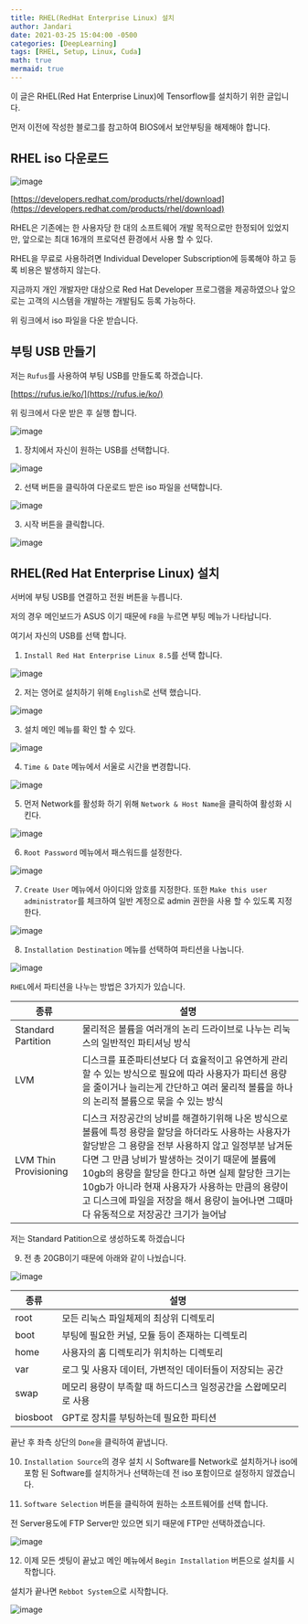 ```yaml
---
title: RHEL(RedHat Enterprise Linux) 설치
author: Jandari
date: 2021-03-25 15:04:00 -0500
categories: [DeepLearning]
tags: [RHEL, Setup, Linux, Cuda]
math: true
mermaid: true
---
```


이 글은 RHEL(Red Hat Enterprise Linux)에 Tensorflow를 설치하기 위한 글입니다.

먼저 이전에 작성한 블로그를 참고하여 BIOS에서 보안부팅을 해제해야 합니다.

## RHEL iso 다운로드

![image](/assets/img/post/DeepLearning/2022-03-25-RHEL_setup/1.png)

[https://developers.redhat.com/products/rhel/download](https://developers.redhat.com/products/rhel/download)

RHEL은 기존에는 한 사용자당 한 대의 소프트웨어 개발 목적으로만 한정되어 있었지만, 앞으로는 최대 16개의 프로덕션 환경에서 사용 할 수 있다.

RHEL을 무료로 사용하려면 Individual Developer Subscription에 등록해야 하고 등록 비용은 발생하지 않는다.

지금까지 개인 개발자만 대상으로 Red Hat Developer 프로그램을 제공하였으나 앞으로는 고객의 시스템을 개발하는 개발팀도 등록 가능하다.

위 링크에서 iso 파일을 다운 받습니다.

## 부팅 USB 만들기

저는 `Rufus`를 사용하여 부팅 USB를 만들도록 하겠습니다.

[https://rufus.ie/ko/](https://rufus.ie/ko/)

위 링크에서 다운 받은 후 실행 합니다.


![image](/assets/img/post/DeepLearning/2022-03-25-RHEL_setup/2.png)

1. 장치에서 자신이 원하는 USB를 선택합니다.


![image](/assets/img/post/DeepLearning/2022-03-25-RHEL_setup/3.png)

2. 선택 버튼을 클릭하여 다운로드 받은 iso 파일을 선택합니다.

![image](/assets/img/post/DeepLearning/2022-03-25-RHEL_setup/4.png)

3. 시작 버튼을 클릭합니다.

![image](/assets/img/post/DeepLearning/2022-03-25-RHEL_setup/5.png)

## RHEL(Red Hat Enterprise Linux) 설치

서버에 부팅 USB를 연결하고 전원 버튼을 누릅니다.

저의 경우 메인보드가 ASUS 이기 때문에 `F8`을 누르면 부팅 메뉴가 나타납니다.

여기서 자신의 USB를 선택 합니다.

1. `Install Red Hat Enterprise Linux 8.5`를 선택 합니다.

![image](/assets/img/post/DeepLearning/2022-03-25-RHEL_setup/6.png)

2. 저는 영어로 설치하기 위해 `English`로 선택 했습니다.

![image](/assets/img/post/DeepLearning/2022-03-25-RHEL_setup/7.png)

3. 설치 메인 메뉴를 확인 할 수 있다.

![image](/assets/img/post/DeepLearning/2022-03-25-RHEL_setup/8.png)

4. `Time & Date` 메뉴에서 서울로 시간을 변경합니다.

![image](/assets/img/post/DeepLearning/2022-03-25-RHEL_setup/9.png)

5. 먼저 Network를 활성화 하기 위해 `Network & Host Name`을 클릭하여 활성화 시킨다.

![image](/assets/img/post/DeepLearning/2022-03-25-RHEL_setup/10.png)

6. `Root Password` 메뉴에서 패스워드를 설정한다.

![image](/assets/img/post/DeepLearning/2022-03-25-RHEL_setup/11.png)

7. `Create User` 메뉴에서 아이디와 암호를 지정한다. 또한 `Make this user administrator`를 체크하여 일반 계정으로 admin 권한을 사용 할 수 있도록 지정한다.

![image](/assets/img/post/DeepLearning/2022-03-25-RHEL_setup/12.png)

8. `Installation Destination` 메뉴를 선택하여 파티션을 나눕니다.

![image](/assets/img/post/DeepLearning/2022-03-25-RHEL_setup/13.png)

`RHEL`에서 파티션을 나누는 방법은 3가지가 있습니다.

|종류|설명|
|-|-|
|Standard Partition|물리적은 볼륨을 여러개의 논리 드라이브로 나누는 리눅스의 일반적인 파티셔닝 방식|
|LVM|디스크를 표준파티션보다 더 효율적이고 유연하게 관리할 수 있는 방식으로 필요에 따라 사용자가 파티션 용량을 줄이거나 늘리는게 간단하고 여러 물리적 볼륨을 하나의 논리적 볼륨으로 묶을 수 있는 방식|
|LVM Thin Provisioning|디스크 저장공간의 낭비를 해결하기위해 나온 방식으로 볼륨에 특정 용량을 할당을 하더라도 사용하는 사용자가 할당받은 그 용량을 전부 사용하지 않고 일정부분 남겨둔다면 그 만큼 낭비가 발생하는 것이기 때문에 볼륨에 10gb의 용량을 할당을 한다고 하면 실제 할당한 크기는 10gb가 아니라 현재 사용자가 사용하는 만큼의 용량이고 디스크에 파일을 저장을 해서 용량이 늘어나면 그때마다 유동적으로 저장공간 크기가 늘어남|


저는 Standard Patition으로 생성하도록 하겠습니다

9. 전 총 20GB이기 때문에 아래와 같이 나눴습니다.

![image](/assets/img/post/DeepLearning/2022-03-25-RHEL_setup/14.png)


|종류|설명|
|-|-|
|root|모든 리눅스 파일체제의 최상위 디렉토리|
|boot|부팅에 필요한 커널, 모듈 등이 존재하는 디렉토리|
|home|사용자의 홈 디렉토리가 위치하는 디렉토리|
|var|로그 및 사용자 데이터, 가변적인 데이터들이 저장되는 공간|
|swap|메모리 용량이 부족할 때 하드디스크 일정공간을 스왑메모리로 사용|
|biosboot|GPT로 장치를 부팅하는데 필요한 파티션|


끝난 후 좌측 상단의 `Done`을 클릭하여 끝냅니다.


10. `Installation Source`의 경우 설치 시 Software를 Network로 설치하거나 iso에 포함 된 Software를 설치하거나 선택하는데 전 iso 포함이므로 설정하지 않겠습니다.

11. `Software Selection` 버튼을 클릭하여 원하는 소프트웨어를 선택 합니다.

전 Server용도에 FTP Server만 있으면 되기 때문에 FTP만 선택하겠습니다.

![image](/assets/img/post/DeepLearning/2022-03-25-RHEL_setup/15.png)

12. 이제 모든 셋팅이 끝났고 메인 메뉴에서 `Begin Installation` 버튼으로 설치를 시작합니다.

설치가 끝나면 `Rebbot System`으로 시작합니다.

![image](/assets/img/post/DeepLearning/2022-03-25-RHEL_setup/16.png)





